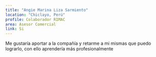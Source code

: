 ```yaml
---
title: "Angie Marina Liza Sarmiento"
location: "Chiclayo, Perú"
profile: Colaborador RIMAC
area: Asesor Comercial
link: Si
---
```


Me gustaría aportar a la compañía y retarme a mi mismas que puedo lograrlo, con ello aprendería más profesionalmente
